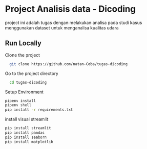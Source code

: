 # Project Analisis data - Dicoding

project ini adalah tugas dengan melakukan analisa pada studi kasus menggunakan dataset untuk menganalisa kualitas udara

## Run Locally

Clone the project

```bash
  git clone https://github.com/natan-Coba/tugas-dicoding
```

Go to the project directory

```bash
  cd tugas-dicoding
```

Setup Environment

```bash
pipenv install
pipenv shell
pip install -r requirements.txt
```

install visual streamlit

```bash
pip install streamlit
pip install pandas
pip install seaborn
pip install matplotlib
```
